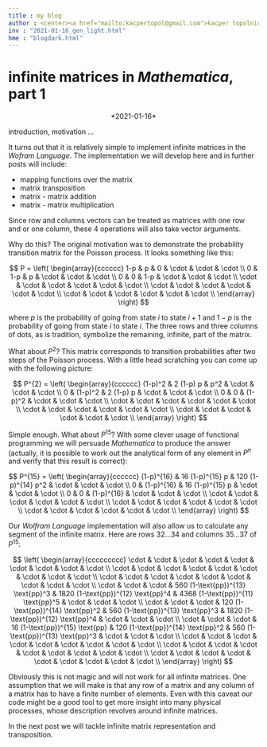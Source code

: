```yaml
---
title : my blog
author : <center><a href="mailto:kacpertopol@gmail.com">kacper topolnicki</a></br><a href="mailto:kacpertopol@gmail.com">kacpertopol@gmail.com</a><center>
inv : "2021-01-16_gen_light.html"
hme : "blogdark.html"
---
```



# infinite matrices in *Mathematica*, part 1
<center>
*2021-01-16*
</center>

introduction, motivation ...



It turns out that it is relatively simple to implement infinite matrices
in the *Wofram Language*. The implementation we will develop here and in further 
posts will include:

- mapping functions over the matrix
- matrix transposition
- matrix - matrix addition
- matrix - matrix multiplication

Since row and columns vectors can be treated as matrices with one row and or one column,
these 4 operations will also take vector arguments.

Why do this? The original motivation was to demonstrate the probability transition matrix for the Poisson
process. It looks something like this:

$$
P = \left(
\begin{array}{cccccc}
 1-p & p & 0 & \cdot  & \cdot  & \cdot  \\
 0 & 1-p & p & \cdot  & \cdot  & \cdot  \\
 0 & 0 & 1-p & \cdot  & \cdot  & \cdot  \\
 \cdot  & \cdot  & \cdot  & \cdot  & \cdot  & \cdot  \\
 \cdot  & \cdot  & \cdot  & \cdot  & \cdot  & \cdot  \\
 \cdot  & \cdot  & \cdot  & \cdot  & \cdot  & \cdot  \\
\end{array}
\right)
$$

where $p$ is the probability of going from state $i$ to state $i + 1$ and $1 - p$ is the probability
of going from state $i$ to state $i$. The three rows and three columns of dots, as is tradition, symbolize the 
remaining, infinite, part of the matrix. 

What about $P^{2}$? This matrix corresponds to transition probabilities after
two steps of the Poisson process. With a little head scratching you can come up with the following picture:

$$
P^{2} = \left(
\begin{array}{cccccc}
 (1-p)^2 & 2 (1-p) p & p^2 & \cdot  & \cdot  & \cdot  \\
 0 & (1-p)^2 & 2 (1-p) p & \cdot  & \cdot  & \cdot  \\
 0 & 0 & (1-p)^2 & \cdot  & \cdot  & \cdot  \\
 \cdot  & \cdot  & \cdot  & \cdot  & \cdot  & \cdot  \\
 \cdot  & \cdot  & \cdot  & \cdot  & \cdot  & \cdot  \\
 \cdot  & \cdot  & \cdot  & \cdot  & \cdot  & \cdot  \\
\end{array}
\right) 
$$

Simple enough. What about $P^{15}$? With some clever usage of functional programming
we will persuade *Mathematica* to produce the answer (actually, it is possible to work out the analytical form of any element in
$P^{n}$ and verify that this result is correct):

$$
P^{15} = \left(
\begin{array}{cccccc}
 (1-p)^{16} & 16 (1-p)^{15} p & 120 (1-p)^{14} p^2 & \cdot  & \cdot  & \cdot  \\
 0 & (1-p)^{16} & 16 (1-p)^{15} p & \cdot  & \cdot  & \cdot  \\
 0 & 0 & (1-p)^{16} & \cdot  & \cdot  & \cdot  \\
 \cdot  & \cdot  & \cdot  & \cdot  & \cdot  & \cdot  \\
 \cdot  & \cdot  & \cdot  & \cdot  & \cdot  & \cdot  \\
 \cdot  & \cdot  & \cdot  & \cdot  & \cdot  & \cdot  \\
\end{array}
\right)
$$ 

Our *Wolfram Language* implementation
will also allow us to calculate any segment of the infinite matrix. Here are rows $32 ... 34$ 
and columns $35 ... 37$ of $P^{15}$:

$$
\left(
\begin{array}{ccccccccc}
 \cdot  & \cdot  & \cdot  & \cdot  & \cdot  & \cdot  & \cdot  & \cdot  & \cdot  \\
 \cdot  & \cdot  & \cdot  & \cdot  & \cdot  & \cdot  & \cdot  & \cdot  & \cdot  \\
 \cdot  & \cdot  & \cdot  & \cdot  & \cdot  & \cdot  & \cdot  & \cdot  & \cdot  \\
 \cdot  & \cdot  & \cdot  & 560 (1-\text{pp})^{13} \text{pp}^3 & 1820 (1-\text{pp})^{12} \text{pp}^4 & 4368 (1-\text{pp})^{11} \text{pp}^5 & \cdot  & \cdot  & \cdot  \\
 \cdot  & \cdot  & \cdot  & 120 (1-\text{pp})^{14} \text{pp}^2 & 560 (1-\text{pp})^{13} \text{pp}^3 & 1820 (1-\text{pp})^{12} \text{pp}^4 & \cdot  & \cdot  & \cdot  \\
 \cdot  & \cdot  & \cdot  & 16 (1-\text{pp})^{15} \text{pp} & 120 (1-\text{pp})^{14} \text{pp}^2 & 560 (1-\text{pp})^{13} \text{pp}^3 & \cdot  & \cdot  & \cdot  \\
 \cdot  & \cdot  & \cdot  & \cdot  & \cdot  & \cdot  & \cdot  & \cdot  & \cdot  \\
 \cdot  & \cdot  & \cdot  & \cdot  & \cdot  & \cdot  & \cdot  & \cdot  & \cdot  \\
 \cdot  & \cdot  & \cdot  & \cdot  & \cdot  & \cdot  & \cdot  & \cdot  & \cdot  \\
\end{array}
\right)
$$

Obviously this is not magic and will not work for all infinite matrices. One assumption that we will make is
that any row of a matrix and any column of a matrix has to have a finite number of elements. 
Even with this caveat our code might be a good tool to get more insight into many physical processes,
whose description revolves around infinite matrices.

In the next post we will tackle infinite matrix representation and transposition.


